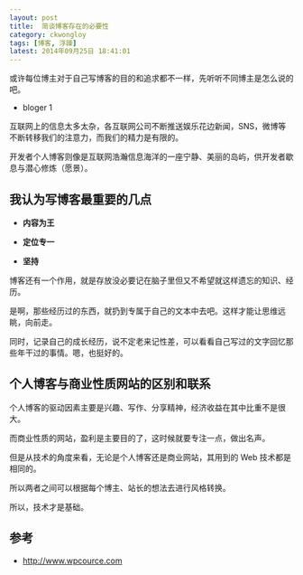 ```yaml
---
layout: post
title:  简谈博客存在的必要性
category: ckwongloy
tags: [博客, 浮躁]
latest: 2014年09月25日 18:41:01
---
```


或许每位博主对于自己写博客的目的和追求都不一样，先听听不同博主是怎么说的吧。

+ bloger 1

互联网上的信息太多太杂，各互联网公司不断推送娱乐花边新闻，SNS，微博等不断转移我们的注意力，而我们的精力是有限的。

开发者个人博客则像是互联网浩瀚信息海洋的一座宁静、美丽的岛屿，供开发者歇息与潜心修炼（愿景）。

我认为写博客最重要的几点
-

- **内容为王**

- **定位专一**

- **坚持**

博客还有一个作用，就是存放没必要记在脑子里但又不希望就这样遗忘的知识、经历。

是啊，那些经历过的东西，就扔到专属于自己的文本中去吧。这样才能让思维远眺，向前走。

同时，记录自己的成长经历，说不定老来记性差，可以看看自己写过的文字回忆那些年干过的事情。嗯，也挺好的。

个人博客与商业性质网站的区别和联系
-

个人博客的驱动因素主要是兴趣、写作、分享精神，经济收益在其中比重不是很大。

而商业性质的网站，盈利是主要目的了，这时候就要专注一点，做出名声。

但是从技术的角度来看，无论是个人博客还是商业网站，其用到的 Web 技术都是相同的。

所以两者之间可以根据每个博主、站长的想法去进行风格转换。

所以，技术才是基础。

参考
-

- <http://www.wpcource.com>
